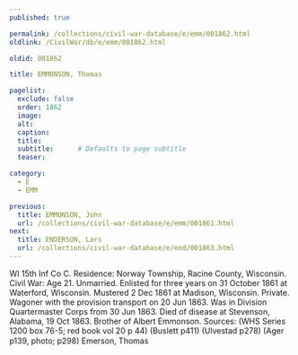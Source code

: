 ```yaml
---
published: true

permalink: /collections/civil-war-database/e/emm/001862.html
oldlink: /CivilWar/db/e/emm/001862.html

oldid: 001862

title: EMMONSON, Thomas

pagelist:
  exclude: false
  order: 1862
  image: 
  alt:
  caption:
  title:
  subtitle:      # Defaults to page subtitle
  teaser:

category: 
  - E 
  - EMM

previous:
  title: EMMONSON, John
  url: /collections/civil-war-database/e/emm/001861.html  
next:
  title: ENDERSON, Lars
  url: /collections/civil-war-database/e/end/001863.html   
---
```

WI 15th Inf Co C. Residence: Norway Township, Racine County, Wisconsin. Civil War: Age 21. Unmarried. Enlisted for three years on 31 October 1861 at Waterford, Wisconsin. Mustered 2 Dec 1861 at Madison, Wisconsin. Private. Wagoner with the provision transport on 20 Jun 1863. Was in Division Quartermaster Corps from 30 Jun 1863. Died of disease at Stevenson, Alabama, 19 Oct 1863. Brother of Albert Emmonson. Sources: (WHS Series 1200 box 76-5; red book vol 20 p 44) (Buslett p411) (Ulvestad p278) (Ager p139, photo; p298) &#147;Emerson, Thomas&#148;